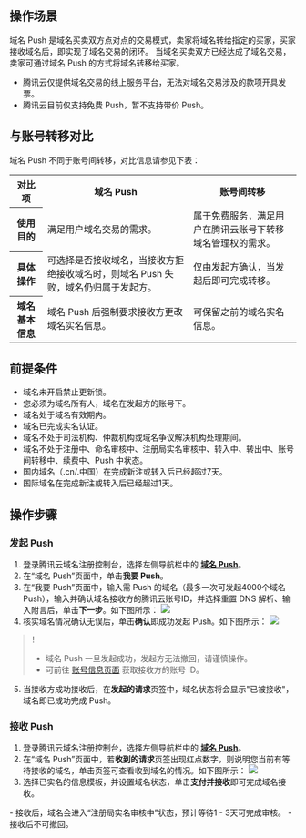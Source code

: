 ## 操作场景
域名 Push 是域名买卖双方点对点的交易模式，卖家将域名转给指定的买家，买家接收域名后，即实现了域名交易的闭环。
当域名买卖双方已经达成了域名交易，卖家可通过域名 Push 的方式将域名转移给买家。
<dx-alert infotype="notice" title="">
- 腾讯云仅提供域名交易的线上服务平台，无法对域名交易涉及的款项开具发票。
- 腾讯云目前仅支持免费 Push，暂不支持带价 Push。
</dx-alert>


## 与账号转移对比
域名 Push 不同于账号间转移，对比信息请参见下表：

<table>
<tr>
<th>对比项</th>
<th>域名 Push</th>
<th>账号间转移</th>
</tr>
<tr>
<th>使用目的</th>
<td>满足用户域名交易的需求。</td>
<td>属于免费服务，满足用户在腾讯云账号下转移域名管理权的需求。</td>
</tr>
<tr>
<th>具体操作</th>
<td>可选择是否接收域名，当接收方拒绝接收域名时，则域名 Push 失败，域名仍归属于发起方。</td>
<td>仅由发起方确认，当发起后即可完成转移。</td>
</tr>
<tr>
<th>域名基本信息</th>
<td>域名 Push 后强制要求接收方更改域名实名信息。</td>
<td>可保留之前的域名实名信息。</td>
</tr>
</table>


## 前提条件
- 域名未开启禁止更新锁。
- 您必须为域名所有人，域名在发起方的账号下。
- 域名处于域名有效期内。
- 域名已完成实名认证。
- 域名不处于司法机构、仲裁机构或域名争议解决机构处理期间。
- 域名不处于注册中、命名审核中、注册局实名审核中、转入中、转出中、账号间转移中、续费中、Push 中状态。
- 国内域名（.cn/.中国）在完成新注或转入后已经超过7天。
- 国际域名在完成新注或转入后已经超过1天。


## 操作步骤
### 发起 Push
1. 登录腾讯云域名注册控制台，选择左侧导航栏中的 **[域名 Push](https://console.cloud.tencent.com/domain/push)**。
2. 在“域名 Push”页面中，单击**我要 Push**。
3. 在“我要 Push”页面中，输入需 Push 的域名（最多一次可发起4000个域名 Push），输入并确认域名接收方的腾讯云账号ID，并选择重置 DNS 解析、输入附言后，单击**下一步**。如下图所示：
![](https://qcloudimg.tencent-cloud.cn/raw/cda60164c89fda08437529ef49720177.png)
4. 核实域名情况确认无误后，单击**确认**即成功发起 Push。如下图所示：
![](https://qcloudimg.tencent-cloud.cn/raw/2b6ce513c1c9a01effa44cb75bb07a6a.png)
>!
>- 域名 Push 一旦发起成功，发起方无法撤回，请谨慎操作。
>- 可前往 [账号信息页面](https://console.cloud.tencent.com/developer) 获取接收方的账号 ID。
5. 当接收方成功接收后，在**发起的请求**页签中，域名状态将会显示"已被接收"，域名即已成功完成 Push。


### 接收 Push
1. 登录腾讯云域名注册控制台，选择左侧导航栏中的 **[域名 Push](https://console.cloud.tencent.com/domain/push)**。
2. 在“域名 Push”页面中，若**收到的请求**页签出现红点数字，则说明您当前有等待接收的域名，单击页签可查看收到域名的情况。如下图所示：
![](https://qcloudimg.tencent-cloud.cn/raw/236c9ebbd8638a7e84800218d8c1a8f3.png)
3. 选择已实名的信息模板，并设置域名状态，单击**支付并接收**即可完成域名接收。
<dx-alert infotype="notice" title="">
- 接收后，域名会进入“注册局实名审核中”状态，预计等待1 - 3天可完成审核。
- 接收后不可撤回。
</dx-alert>



